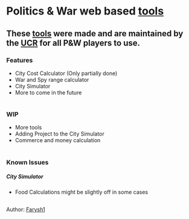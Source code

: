 # Politics & War web based [tools](https://farysh1.github.io/UCR_Tools/)

## These [tools](https://farysh1.github.io/UCR_Tools/) were made and are maintained by the [UCR](https://politicsandwar.com/alliance/id=8651) for all P&W players to use.

### Features
- City Cost Calculator (Only partially done)
- War and Spy range calculator
- City Simulator
- More to come in the future

#

### WIP
- More tools
- Adding Project to the City Simulator
- Commerce and money calculation

#

### Known Issues
##### City Simulator
- Food Calculations might be slightly off in some cases

##

Author: [Farysh1](https://github.com/Farysh1)
